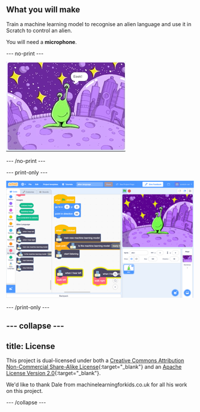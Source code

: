 ## What you will make

Train a machine learning model to recognise an alien language and use it in Scratch to control an alien. 

You will need a **microphone**.

--- no-print ---

![Alien moving left and right to new words, Eeek and Bop](images/journey.gif)

--- /no-print ---

--- print-only ---

![Overview of entire Scratch project](images/test-new-blocks.png)

--- /print-only ---

--- collapse ---
---
title: License
---

This project is dual-licensed under both a [Creative Commons Attribution Non-Commercial Share-Alike License](http://creativecommons.org/licenses/by-nc-sa/4.0/){:target="_blank"} and an [Apache License Version 2.0](http://www.apache.org/licenses/LICENSE-2.0){:target="_blank"}.

We'd like to thank Dale from machinelearningforkids.co.uk for all his work on this project.

--- /collapse ---





